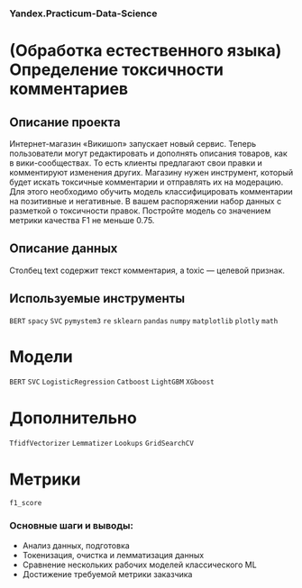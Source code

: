 ### Yandex.Practicum-Data-Science
# (Обработка естественного языка) Определение токсичности комментариев
## Описание проекта
Интернет-магазин «Викишоп» запускает новый сервис. Теперь пользователи могут редактировать и дополнять описания товаров, как в вики-сообществах. То есть клиенты предлагают свои правки и комментируют изменения других. Магазину нужен инструмент, который будет искать токсичные комментарии и отправлять их на модерацию. Для этого необходимо обучить модель классифицировать комментарии на позитивные и негативные. В вашем распоряжении набор данных с разметкой о токсичности правок. Постройте модель со значением метрики качества F1 не меньше 0.75.

## Описание данных
Столбец text содержит текст комментария, а toxic — целевой признак.

## Используемые инструменты
`BERT` `spacy` `SVC` `pymystem3` `re` `sklearn` `pandas` `numpy` `matplotlib` `plotly` `math`

# Модели
`BERT` `SVC`  `LogisticRegression` `Catboost` `LightGBM` `XGboost`

# Дополнительно
`TfidfVectorizer` `Lemmatizer` `Lookups` `GridSearchCV`

# Метрики
`f1_score`

### Основные шаги и выводы:
* Анализ данных, подготовка
* Токенизация, очистка и лемматизация данных
* Сравнение нескольких рабочих моделей классического ML
* Достижение требуемой метрики заказчика

